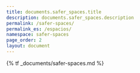 ```yaml
---
title: documents.safer_spaces.title
description: documents.safer_spaces.description
permalink: /safer-spaces/
permalink_es: /espacios/
namespace: safer-spaces
page_order: 2
layout: document
---
```

{% tf _documents/safer-spaces.md %}
